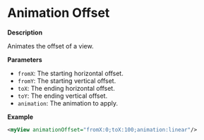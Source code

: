 # Animation Offset

**Description**

Animates the offset of a view.

**Parameters**

- `fromX`: The starting horizontal offset.
- `fromY`: The starting vertical offset.
- `toX`: The ending horizontal offset.
- `toY`: The ending vertical offset.
- `animation`: The animation to apply.

**Example**

```xml
<myView animationOffset="fromX:0;toX:100;animation:linear"/>
```
